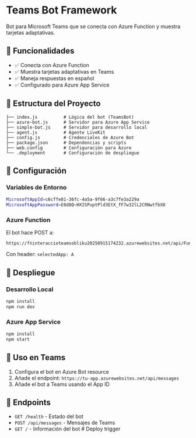 # Teams Bot Framework

Bot para Microsoft Teams que se conecta con Azure Function y muestra tarjetas adaptativas.

## 🚀 Funcionalidades

- ✅ Conecta con Azure Function
- ✅ Muestra tarjetas adaptativas en Teams
- ✅ Maneja respuestas en español
- ✅ Configurado para Azure App Service

## 📁 Estructura del Proyecto

```
├── index.js          # Lógica del bot (TeamsBot)
├── azure-bot.js      # Servidor para Azure App Service
├── simple-bot.js     # Servidor para desarrollo local
├── agent.js          # Agente LiveKit
├── config.js         # Credenciales de Azure Bot
├── package.json      # Dependencias y scripts
├── web.config        # Configuración para Azure
└── .deployment       # Configuración de despliegue
```

## 🔧 Configuración

### Variables de Entorno

```bash
MicrosoftAppId=c6cffe81-36fc-4a5a-9f66-a3c7fe3a229a
MicrosoftAppPassword=E0d8Q~HXISPuptPld3EtX_fF7w32lL2CRNwtfbX8
```

### Azure Function

El bot hace POST a:
```
https://fninteraccioteamsobliku20250915174232.azurewebsites.net/api/Function1
```

Con header: `selectedApp: A`

## 🚀 Despliegue

### Desarrollo Local
```bash
npm install
npm run dev
```

### Azure App Service
```bash
npm install
npm start
```

## 📱 Uso en Teams

1. Configura el bot en Azure Bot resource
2. Añade el endpoint: `https://tu-app.azurewebsites.net/api/messages`
3. Añade el bot a Teams usando el App ID

## 🔗 Endpoints

- `GET /health` - Estado del bot
- `POST /api/messages` - Mensajes de Teams
- `GET /` - Información del bot
#   D e p l o y   t r i g g e r  
 